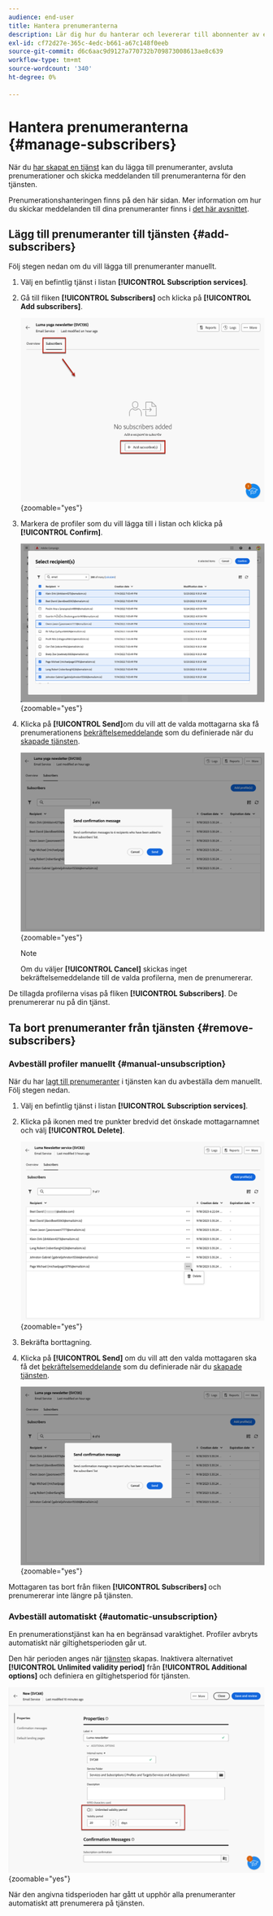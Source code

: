 ```yaml
---
audience: end-user
title: Hantera prenumeranterna
description: Lär dig hur du hanterar och levererar till abonnenter av en tjänst på Adobe Campaign Web
exl-id: cf72d27e-365c-4edc-b661-a67c148f0eeb
source-git-commit: d6c6aac9d9127a770732b709873008613ae8c639
workflow-type: tm+mt
source-wordcount: '340'
ht-degree: 0%

---
```


# Hantera prenumeranterna {#manage-subscribers}

När du [har skapat en tjänst](manage-services.md#create-service) kan du lägga till prenumeranter, avsluta prenumerationer och skicka meddelanden till prenumeranterna för den tjänsten.

Prenumerationshanteringen finns på den här sidan. Mer information om hur du skickar meddelanden till dina prenumeranter finns i [det här avsnittet](../msg/send-to-subscribers.md).

## Lägg till prenumeranter till tjänsten {#add-subscribers}

Följ stegen nedan om du vill lägga till prenumeranter manuellt.

1. Välj en befintlig tjänst i listan **[!UICONTROL Subscription services]**.

1. Gå till fliken **[!UICONTROL Subscribers]** och klicka på **[!UICONTROL Add subscribers]**.

   ![Skärmbild som visar fliken Abonnenter i gränssnittet för prenumerationstjänster.](assets/service-subscribers-tab.png){zoomable="yes"}

1. Markera de profiler som du vill lägga till i listan och klicka på **[!UICONTROL Confirm]**.

   ![Skärmbild som visar gränssnittet för profilval för att lägga till prenumeranter.](assets/service-subscribers-select-profiles.png){zoomable="yes"}

1. Klicka på **[!UICONTROL Send]**<!--if you click cancel, does it mean that no message is sent but recipients are still subscribed, or they are not subscribed? it's 2 different actions in the console)-->om du vill att de valda mottagarna ska få prenumerationens [bekräftelsemeddelande](manage-services.md#create-confirmation-message) som du definierade när du [skapade tjänsten](manage-services.md#create-service).

   ![Skärmbild som visar bekräftelsemeddelandegränssnittet för att lägga till prenumeranter.](assets/service-subscribers-confirmation-msg.png){zoomable="yes"}

   >[!NOTE]
   >
   >Om du väljer **[!UICONTROL Cancel]** skickas inget bekräftelsemeddelande till de valda profilerna, men de prenumererar.

De tillagda profilerna visas på fliken **[!UICONTROL Subscribers]**. De prenumererar nu på din tjänst.

## Ta bort prenumeranter från tjänsten {#remove-subscribers}

### Avbeställ profiler manuellt {#manual-unsubscription}

När du har [lagt till prenumeranter](#add-subscribers) i tjänsten kan du avbeställa dem manuellt. Följ stegen nedan.

1. Välj en befintlig tjänst i listan **[!UICONTROL Subscription services]**.

1. Klicka på ikonen med tre punkter bredvid det önskade mottagarnamnet och välj **[!UICONTROL Delete]**.

   ![Skärmbild som visar borttagningsalternativet för att avbryta prenumerationsutskick av profiler.](assets/service-subscribers-delete.png){zoomable="yes"}

1. Bekräfta borttagning.

1. Klicka på **[!UICONTROL Send]** om du vill att den valda mottagaren ska få det [bekräftelsemeddelande](manage-services.md#create-confirmation-message) som du definierade när du [skapade tjänsten](manage-services.md#create-service).

   ![Skärmbild som visar bekräftelsemeddelandegränssnittet för att avbryta prenumerationen.](assets/service-subscribers-delete-confirmation.png){zoomable="yes"}

Mottagaren tas bort från fliken **[!UICONTROL Subscribers]** och prenumererar inte längre på tjänsten.

### Avbeställ automatiskt {#automatic-unsubscription}

En prenumerationstjänst kan ha en begränsad varaktighet. Profiler avbryts automatiskt när giltighetsperioden går ut.

Den här perioden anges när [tjänsten](manage-services.md#create-service) skapas. Inaktivera alternativet **[!UICONTROL Unlimited validity period]** från **[!UICONTROL Additional options]** och definiera en giltighetsperiod för tjänsten.

![Skärmbild som visar giltighetsperiodens konfiguration för en prenumerationstjänst.](assets/service-create-validity-period.png){zoomable="yes"}

När den angivna tidsperioden har gått ut upphör alla prenumeranter automatiskt att prenumerera på tjänsten.